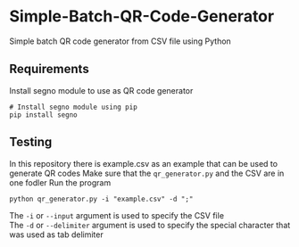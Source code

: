 # Simple-Batch-QR-Code-Generator
Simple batch QR code generator from CSV file using Python

## Requirements
Install segno module to use as QR code generator
``` shell
# Install segno module using pip
pip install segno
```

## Testing
In this repository there is example.csv as an example that can be used to generate QR codes
Make sure that the `qr_generator.py` and the CSV are in one fodler
Run the program
``` shell
python qr_generator.py -i "example.csv" -d ";"
```
The `-i` or `--input` argument is used to specify the CSV file <br>
The `-d` or `--delimiter` argument is used to specify the special character that was used as tab delimiter

